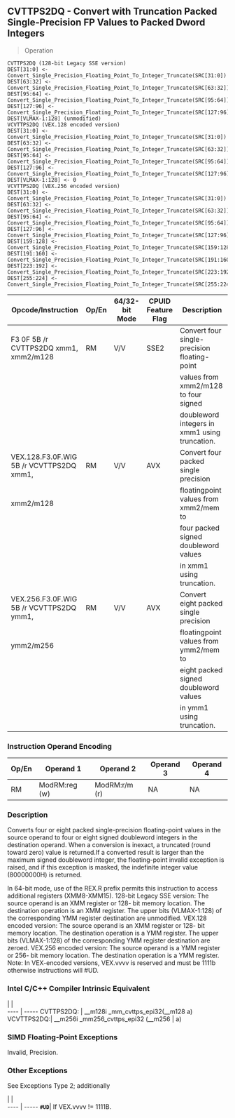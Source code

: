 ## CVTTPS2DQ - Convert with Truncation Packed Single-Precision FP Values to Packed Dword Integers

> Operation

``` slim
CVTTPS2DQ (128-bit Legacy SSE version)
DEST[31:0] <- Convert_Single_Precision_Floating_Point_To_Integer_Truncate(SRC[31:0])
DEST[63:32] <- Convert_Single_Precision_Floating_Point_To_Integer_Truncate(SRC[63:32])
DEST[95:64] <- Convert_Single_Precision_Floating_Point_To_Integer_Truncate(SRC[95:64])
DEST[127:96] <- Convert_Single_Precision_Floating_Point_To_Integer_Truncate(SRC[127:96])
DEST[VLMAX-1:128] (unmodified)
VCVTTPS2DQ (VEX.128 encoded version)
DEST[31:0] <- Convert_Single_Precision_Floating_Point_To_Integer_Truncate(SRC[31:0])
DEST[63:32] <- Convert_Single_Precision_Floating_Point_To_Integer_Truncate(SRC[63:32])
DEST[95:64] <- Convert_Single_Precision_Floating_Point_To_Integer_Truncate(SRC[95:64])
DEST[127:96] <- Convert_Single_Precision_Floating_Point_To_Integer_Truncate(SRC[127:96])
DEST[VLMAX-1:128] <- 0
VCVTTPS2DQ (VEX.256 encoded version)
DEST[31:0] <- Convert_Single_Precision_Floating_Point_To_Integer_Truncate(SRC[31:0])
DEST[63:32] <- Convert_Single_Precision_Floating_Point_To_Integer_Truncate(SRC[63:32])
DEST[95:64] <- Convert_Single_Precision_Floating_Point_To_Integer_Truncate(SRC[95:64])
DEST[127:96] <- Convert_Single_Precision_Floating_Point_To_Integer_Truncate(SRC[127:96)
DEST[159:128] <- Convert_Single_Precision_Floating_Point_To_Integer_Truncate(SRC[159:128])
DEST[191:160] <- Convert_Single_Precision_Floating_Point_To_Integer_Truncate(SRC[191:160])
DEST[223:192] <- Convert_Single_Precision_Floating_Point_To_Integer_Truncate(SRC[223:192])
DEST[255:224] <- Convert_Single_Precision_Floating_Point_To_Integer_Truncate(SRC[255:224])

```

 Opcode/Instruction                      | Op/En| 64/32-bit Mode| CPUID Feature Flag| Description                                  
 ---  | --- | --- | --- | ---
 F3 0F 5B /r CVTTPS2DQ xmm1, xmm2/m128   | RM   | V/V           | SSE2              | Convert four single-precision floating-point 
                                         |      |               |                   | values from xmm2/m128 to four signed         
                                         |      |               |                   | doubleword integers in xmm1 using truncation.
 VEX.128.F3.0F.WIG 5B /r VCVTTPS2DQ xmm1,| RM   | V/V           | AVX               | Convert four packed single precision         
 xmm2/m128                               |      |               |                   | floatingpoint values from xmm2/mem to        
                                         |      |               |                   | four packed signed doubleword values         
                                         |      |               |                   | in xmm1 using truncation.                    
 VEX.256.F3.0F.WIG 5B /r VCVTTPS2DQ ymm1,| RM   | V/V           | AVX               | Convert eight packed single precision        
 ymm2/m256                               |      |               |                   | floatingpoint values from ymm2/mem to        
                                         |      |               |                   | eight packed signed doubleword values        
                                         |      |               |                   | in ymm1 using truncation.                    

### Instruction Operand Encoding
 Op/En| Operand 1    | Operand 2    | Operand 3| Operand 4
 ---  | --- | --- | --- | ---
 RM   | ModRM:reg (w)| ModRM:r/m (r)| NA       | NA       

### Description
Converts four or eight packed single-precision floating-point values in the
source operand to four or eight signed doubleword integers in the destination
operand. When a conversion is inexact, a truncated (round toward zero) value
is returned.If a converted result is larger than the maximum signed doubleword
integer, the floating-point invalid exception is raised, and if this exception
is masked, the indefinite integer value (80000000H) is returned.

In 64-bit mode, use of the REX.R prefix permits this instruction to access additional
registers (XMM8-XMM15). 128-bit Legacy SSE version: The source operand is an
XMM register or 128- bit memory location. The destination operation is an XMM
register. The upper bits (VLMAX-1:128) of the corresponding YMM register destination
are unmodified. VEX.128 encoded version: The source operand is an XMM register
or 128- bit memory location. The destination operation is a YMM register. The
upper bits (VLMAX-1:128) of the corresponding YMM register destination are zeroed.
VEX.256 encoded version: The source operand is a YMM register or 256- bit memory
location. The destination operation is a YMM register. Note: In VEX-encoded
versions, VEX.vvvv is reserved and must be 1111b otherwise instructions will
#UD.



### Intel C/C++ Compiler Intrinsic Equivalent
   | |  
---- | -----
 CVTTPS2DQ: | __m128i _mm_cvttps_epi32(__m128 a) 
 VCVTTPS2DQ:| __m256i _mm256_cvttps_epi32 (__m256
            | a)                                 

### SIMD Floating-Point Exceptions
Invalid, Precision.


### Other Exceptions
See Exceptions Type 2; additionally

   | |  
---- | -----
 **``#UD``**| If VEX.vvvv != 1111B.
